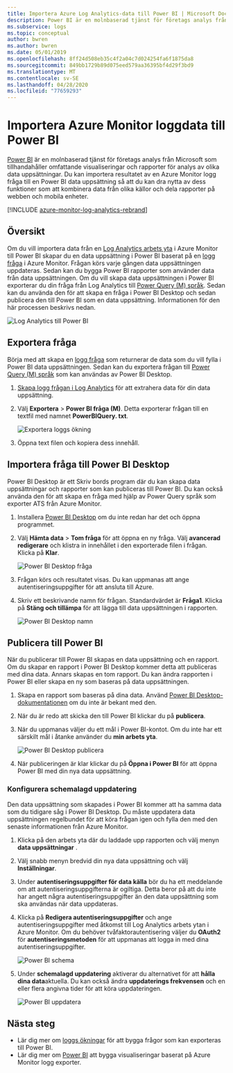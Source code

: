 ```yaml
---
title: Importera Azure Log Analytics-data till Power BI | Microsoft Docs
description: Power BI är en molnbaserad tjänst för företags analys från Microsoft som tillhandahåller omfattande visualiseringar och rapporter för analys av olika data uppsättningar.  I den här artikeln beskrivs hur du konfigurerar och importerar Log Analytics data till Power BI och konfigurerar den för automatisk uppdatering.
ms.subservice: logs
ms.topic: conceptual
author: bwren
ms.author: bwren
ms.date: 05/01/2019
ms.openlocfilehash: 8ff24d508eb35c4f2a04c7d024254fa6f1875da8
ms.sourcegitcommit: 849bb1729b89d075eed579aa36395bf4d29f3bd9
ms.translationtype: MT
ms.contentlocale: sv-SE
ms.lasthandoff: 04/28/2020
ms.locfileid: "77659293"
---
```

# <a name="import-azure-monitor-log-data-into-power-bi"></a>Importera Azure Monitor loggdata till Power BI


[Power BI](https://powerbi.microsoft.com/documentation/powerbi-service-get-started/) är en molnbaserad tjänst för företags analys från Microsoft som tillhandahåller omfattande visualiseringar och rapporter för analys av olika data uppsättningar.  Du kan importera resultatet av en Azure Monitor logg fråga till en Power BI data uppsättning så att du kan dra nytta av dess funktioner som att kombinera data från olika källor och dela rapporter på webben och mobila enheter.

[!INCLUDE [azure-monitor-log-analytics-rebrand](../../../includes/azure-monitor-log-analytics-rebrand.md)]

## <a name="overview"></a>Översikt
Om du vill importera data från en [Log Analytics arbets yta](manage-access.md) i Azure Monitor till Power BI skapar du en data uppsättning i Power BI baserat på en [logg fråga](../log-query/log-query-overview.md) i Azure Monitor.  Frågan körs varje gången data uppsättningen uppdateras.  Sedan kan du bygga Power BI rapporter som använder data från data uppsättningen.  Om du vill skapa data uppsättningen i Power BI exporterar du din fråga från Log Analytics till [Power Query (M) språk](https://docs.microsoft.com/powerquery-m/power-query-m-language-specification).  Sedan kan du använda den för att skapa en fråga i Power BI Desktop och sedan publicera den till Power BI som en data uppsättning.  Informationen för den här processen beskrivs nedan.

![Log Analytics till Power BI](media/powerbi/overview.png)

## <a name="export-query"></a>Exportera fråga
Börja med att skapa en [logg fråga](../log-query/log-query-overview.md) som returnerar de data som du vill fylla i Power BI data uppsättningen.  Sedan kan du exportera frågan till [Power Query (M) språk](https://docs.microsoft.com/powerquery-m/power-query-m-language-specification) som kan användas av Power BI Desktop.

1. [Skapa logg frågan i Log Analytics](../log-query/get-started-portal.md) för att extrahera data för din data uppsättning.
2. Välj **Exportera** > **Power BI fråga (M)**.  Detta exporterar frågan till en textfil med namnet **PowerBIQuery. txt**. 

    ![Exportera loggs ökning](media/powerbi/export-analytics.png)

3. Öppna text filen och kopiera dess innehåll.

## <a name="import-query-into-power-bi-desktop"></a>Importera fråga till Power BI Desktop
Power BI Desktop är ett Skriv bords program där du kan skapa data uppsättningar och rapporter som kan publiceras till Power BI.  Du kan också använda den för att skapa en fråga med hjälp av Power Query språk som exporter ATS från Azure Monitor. 

1. Installera [Power BI Desktop](https://powerbi.microsoft.com/desktop/) om du inte redan har det och öppna programmet.
2. Välj **Hämta data** > **Tom fråga** för att öppna en ny fråga.  Välj **avancerad redigerare** och klistra in innehållet i den exporterade filen i frågan. Klicka på **Klar**.

    ![Power BI Desktop fråga](media/powerbi/desktop-new-query.png)

5. Frågan körs och resultatet visas.  Du kan uppmanas att ange autentiseringsuppgifter för att ansluta till Azure.  
6. Skriv ett beskrivande namn för frågan.  Standardvärdet är **Fråga1**. Klicka på **Stäng och tillämpa** för att lägga till data uppsättningen i rapporten.

    ![Power BI Desktop namn](media/powerbi/desktop-results.png)



## <a name="publish-to-power-bi"></a>Publicera till Power BI
När du publicerar till Power BI skapas en data uppsättning och en rapport.  Om du skapar en rapport i Power BI Desktop kommer detta att publiceras med dina data.  Annars skapas en tom rapport.  Du kan ändra rapporten i Power BI eller skapa en ny som baseras på data uppsättningen.

1. Skapa en rapport som baseras på dina data.  Använd [Power BI Desktop-dokumentationen](https://docs.microsoft.com/power-bi/desktop-report-view) om du inte är bekant med den.  
1. När du är redo att skicka den till Power BI klickar du på **publicera**.  
1. När du uppmanas väljer du ett mål i Power BI-kontot.  Om du inte har ett särskilt mål i åtanke använder du **min arbets yta**.

    ![Power BI Desktop publicera](media/powerbi/desktop-publish.png)

1. När publiceringen är klar klickar du på **Öppna i Power BI** för att öppna Power BI med din nya data uppsättning.


### <a name="configure-scheduled-refresh"></a>Konfigurera schemalagd uppdatering
Den data uppsättning som skapades i Power BI kommer att ha samma data som du tidigare såg i Power BI Desktop.  Du måste uppdatera data uppsättningen regelbundet för att köra frågan igen och fylla den med den senaste informationen från Azure Monitor.  

1. Klicka på den arbets yta där du laddade upp rapporten och välj menyn **data uppsättningar** . 
1. Välj snabb menyn bredvid din nya data uppsättning och välj **Inställningar**. 
1. Under **autentiseringsuppgifter för data källa** bör du ha ett meddelande om att autentiseringsuppgifterna är ogiltiga.  Detta beror på att du inte har angett några autentiseringsuppgifter än den data uppsättning som ska användas när data uppdateras.  
1. Klicka på **Redigera autentiseringsuppgifter** och ange autentiseringsuppgifter med åtkomst till Log Analytics arbets ytan i Azure Monitor. Om du behöver tvåfaktorautentisering väljer du **OAuth2** för **autentiseringsmetoden** för att uppmanas att logga in med dina autentiseringsuppgifter.

    ![Power BI schema](media/powerbi/powerbi-schedule.png)

5. Under **schemalagd uppdatering** aktiverar du alternativet för att **hålla dina data**aktuella.  Du kan också ändra **uppdaterings frekvensen** och en eller flera angivna tider för att köra uppdateringen.

    ![Power BI uppdatera](media/powerbi/powerbi-schedule-refresh.png)



## <a name="next-steps"></a>Nästa steg
* Lär dig mer om [loggs ökningar](../log-query/log-query-overview.md) för att bygga frågor som kan exporteras till Power BI.
* Lär dig mer om [Power BI](https://powerbi.microsoft.com) att bygga visualiseringar baserat på Azure Monitor logg exporter.
